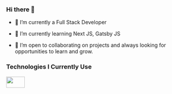 ### Hi there 👋


- 🔭 I’m currently a Full Stack Developer
  
- 🌱 I’m currently learning Next JS, Gatsby JS
  
- 👯 I’m open to collaborating on projects and always looking for opportunities to learn and grow.

### Technologies I Currently Use



<img src="https://github.com/Campbell35/Campbell35/assets/93555331/c9472c1f-add4-4ad1-ace4-168c9980011d" width="50px" height="30px">

